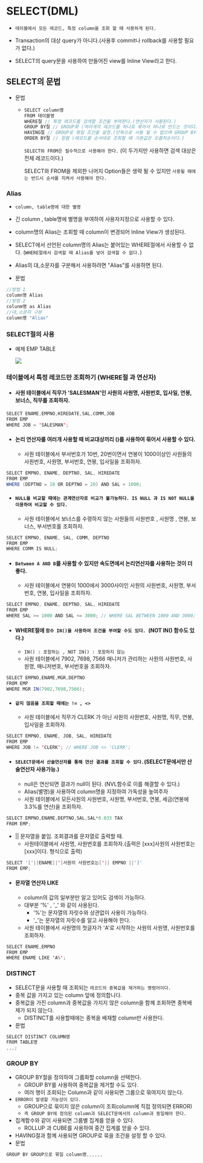 # SELECT(DML)

* `테이블에서 모든 레코드, 특정 column을 조회 할 때 사용하게 된다.`

* Transaction의 대상 query가 아니다.(사용후 commit나 rollback를 사용할 필요가 없다.)

* SELECT의 query문을 사용하여 만들어진 view를 Inline View라고 한다.

  

## SELECT의 문법

* 문법

  * ```java
    SELECT column명
    FROM 테이블명
    WHERE절 // 특정 레코드를 검색할 조건을 부여한다.(연산자가 사용된다.)
    GROUP BY절 // GROUP화 (여러개의 레코드를 하나로 묶어서 하나로 만드는 것이다.)
    HAVING절 // GROUP로 묶일 조건을 설정.(단독으로 사용 될 수 없으며 GROUP BY와 같이 사용되어야 한다.)
    ORDER BY절 // 정렬 (레코드를 순서대로 조회할 때 기본값은 오름차순이다.)
    ```

    `SELECT와 FROM은 필수적으로 사용해야 한다.` (이 두가지만 사용하면 검색 대상은 전체 레코드이다.)

    SELECT와 FROM을 제외한 나머지 Option들은 생략 될 수 있지만 `사용될 때에는 반드시 순서를 지켜서 사용해야 한다.`

### Alias

* `column, table명에 대한 별명`
* 긴 column , table명에 별명을 부여하여 사용자지정으로 사용할 수 있다.
* column명의 Alias는 조회할 때 column이 변경되어 Inline View가 생성된다.
* SELECT에서 선언된 column명의 Alias는 붙어있는 WHERE절에서 사용할 수 없다. (`WHERE절에서 검색할 때 Alias를 넣어 검색할 수 없다.`) 
* Alias의 대,소문자를 구분해서 사용하려면 "Alias"를 사용하면 된다.

* 문법

```java
//방법 1
column명 Alias
//방법 2
colunm명 as Alias
//대,소문자 구분
column명 "Alias"
```



### SELECT절의 사용

* 예제 EMP TABLE

  

  ![](https://user-images.githubusercontent.com/74294325/102292473-900ff880-3f88-11eb-88b3-e0530ed52678.png)



### 테이블에서 특정 레코드만 조회하기 (WHERE절 과 연산자)

* #### 사원 테이블에서 직무가 'SALESMAN'인  사원의 사원명, 사원번호, 입사일, 연봉, 보너스, 직무를 조회하자.

```java
SELECT ENAME,EMPNO,HIREDATE,SAL,COMM,JOB
FROM EMP
WHERE JOB = 'SALESMAN';
```

* #### 논리 연산자를 여러개 사용할 때 비교대상끼리 ()를 사용하여 묶어서 사용할 수 있다.

  * 사원 테이블에서 부서번호가 10번, 20번이면서 연봉이 1000이상인 사원들의 사원번호, 사원명, 부서번호, 연봉, 입사일을 조회하자.

```java
SELECT EMPNO, ENAME, DEPTNO, SAL, HIREDATE
FROM EMP
WHERE (DEPTNO = 10 OR DEPTNO = 20) AND SAL > 1000;
```

* #### `NULL을 비교할 때에는 관계연산자로 비교가 불가능하다. IS NULL 과 IS NOT NULL을 이용하여 비교할 수 있다.`

  * 사원 테이블에서 보너스를 수령하지 않는 사원들의 사원번호 , 사원명 , 연봉, 보너스, 부서번호를 조회하자.

```java
SELECT EMPNO, ENAME, SAL, COMM, DEPTNO
FROM EMP
WHERE COMM IS NULL;
```

* #### `Between A AND B`를 사용할 수 있지만 속도면에서 논리연산자를 사용하는 것이 더 좋다.

  * 사원 테이블에서 연봉이 1000에서 3000사이인 사원의 사원번호, 사원명, 부서번호, 연봉, 입사일을 조회하자.

```java
SELECT EMPNO, ENAME, DEPTNO, SAL, HIREDATE
FROM EMP
WHERE SAL >= 1000 AND SAL <= 3000; // WHERE SAL BETWEEN 1000 AND 3000;
```

* #### WHERE절에 `함수 IN()을 사용하여 조건을 부여할 수도 있다. `(NOT IN() 함수도 있다.)

  * `IN() : 포함하는 , NOT IN() : 포함하지 않는`
  * 사원 테이블에서 7902, 7698, 7566 매니저가 관리하는 사원의 사원번호, 사원명, 매니저번호, 부서번호을 조회하자.

```java
SELECT EMPNO,ENAME,MGR,DEPTNO
FROM EMP
WHERE MGR IN(7902,7698,7566);
```

* ####  `같지 않음을 조회할 때에는 != , <>`

  * 사원 테이블에서 직무가 CLERK 가 아닌 사원의 사원번호, 사원명, 직무, 연봉, 입사일을 조회하자.

```java
SELECT EMPNO, ENAME, JOB, SAL, HIREDATE
FROM EMP
WHERE JOB != 'CLERK'; // WHERE JOB <> 'CLERK';
```

* #### `SELECT문에서 산술연산자를 통해 연산 결과를 조회할 수 있다.`(SELECT문에서만 산술연산자 사용가능.)

  * null은 연산되면 결과가 null이 된다. (NVL함수로 이를 해결할 수 있다.)
  * Alias(별명)을 사용하여 column명을 지정하여 가독성을 높여주자
  * 사원 테이블에서  모든사원의 사원번호, 사원명, 부서번호, 연봉,  세금(연봉에 3.3%를 연산)을 조회하자.

```java
SELECT EMPNO,ENAME,DEPTNO,SAL,SAL*0.033 TAX
FROM EMP;
```

* || 문자열을 붙임. 조회결과를 문자열로 출력할 때.
  * 사원테이블에서 사원명, 사원번호를 조회하자.(출력은 [xxx]사원의 사원번호는[xxx]이다. 형식으로 출력)

```java
SELECT '['||ENAME||']사원의 사원번호는['|| EMPNO ||']'
FROM EMP;
```

* #### 문자열 연산자 LIKE

  * column의 값의 일부분만 알고 있어도 검색이 가능하다.
  * 대부분 '%' , '_'  와 같이 사용된다.
    * '%'는 문자열의 자릿수와 상관없이 사용이 가능하다.
    * '_'는 문자열의 자릿수를 알고 사용해야 한다.
  * 사원 테이블에서 사원명의 첫글자가 'A'로 시작하는 사원의 사원명, 사원번호를 조회하자.

```java
SELECT ENAME,EMPNO
FROM EMP
WHERE ENAME LIKE 'A%';
```


### DISTINCT

* SELECT문을 사용할 때 조회되는 `레코드의 중복값을 제거하는 명령어이다.`
* 중복 값을 가지고 있는 column 앞에 정의합니다.
* 중복값을 가진 column과 중복값을 가지지 않은 column을 함께 조회하면 중복배제가 되지 않는다.
  * DISTINCT를 사용할때에는 중복을 배재할 column만 사용한다.
* 문법

```java
SELECT DISTINCT COLUMN명
FROM TABLE명
,,,;
```


### GROUP BY

* GROUP BY절을 정의하여 그룹화할 column을 선택한다.
  * GROUP BY를 사용하여 중복값을 제거할 수도 있다.
  * 여러 행이 조회되는 Column과 같이 사용되면 그룹으로 묶여지지 않는다.
* `ERROR이 발생할 가능성이 있다.`
  * GROUP으로 묶이지 않은 column이 조회column에 직접 정의되면 ERROR)
  * `즉 GROUP BY에 정의된 column과 SELECT문에서의 column과 동일해야 한다.`
* 집계함수와 같이 사용되면 그룹별 집계를 얻을 수 있다.
  * ROLLUP 과 CUBE를 사용하여 중간 집계를 얻을 수 있다.
* HAVING절과 함께 사용되면 GROUP로 묶을 조건을 설정 할 수 있다.
* 문법

```java
GROUP BY GROUP으로 묶일 column명,,,,,,
```








